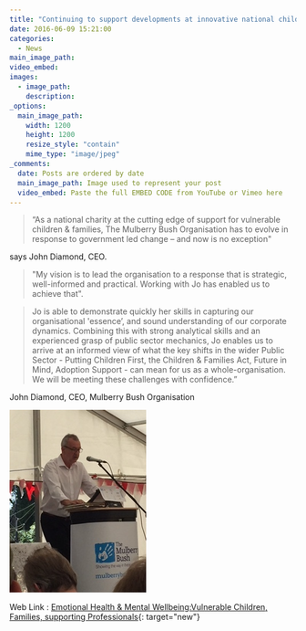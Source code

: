 ```yaml
---
title: "Continuing to support developments at innovative national children's charity"
date: 2016-06-09 15:21:00
categories: 
  - News
main_image_path: 
video_embed:
images:
  - image_path: 
    description: 
_options:
  main_image_path:
    width: 1200
    height: 1200
    resize_style: "contain"
    mime_type: "image/jpeg"
_comments:
  date: Posts are ordered by date
  main_image_path: Image used to represent your post
  video_embed: Paste the full EMBED CODE from YouTube or Vimeo here
---
```


> “As a national charity at the cutting edge of support for vulnerable children & families, The Mulberry Bush Organisation has to evolve in response to government led change – and now is no exception" <!--base32-dnqq4t8-base32-->

says John Diamond, CEO.

> "My vision is to lead the organisation to a response that is strategic, well-informed and practical. Working with Jo has enabled us to achieve that".

> Jo is able to demonstrate quickly her skills in capturing our organisational 'essence’, and sound understanding of our corporate dynamics. Combining this with strong analytical skills and an experienced grasp of public sector mechanics, Jo enables us to arrive at an informed view of what the key shifts in the wider Public Sector - Putting Children First, the Children & Families Act, Future in Mind, Adoption Support - can mean for us as a whole-organisation. We will be meeting these challenges with confidence.”

John Diamond, CEO, Mulberry Bush Organisation

![](/uploads/mbo170.jpg)

Web Link : [Emotional Health & Mental Wellbeing:Vulnerable Children, Families, supporting Professionals](http://www.mulberrybush.org.uk/national-centre/){: target="new"}